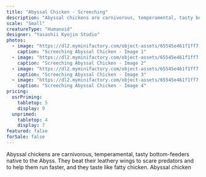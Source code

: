 ```yaml
---
title: "Abyssal Chicken - Screeching"
description: "Abyssal chickens are carnivorous, temperamental, tasty bottom-feeders native to the Abyss. They beat their leathery wings to scare predators and to help them run faster, and they taste like fatty chicken. Abyssal chicken"
scale: "Small"
creatureType: "Humanoid"
designer: "Yasashii Kyojin Studio"
photos:
  - image: "https://dl2.myminifactory.com/object-assets/65545e461f1ff7.92812777/images/720X720-abyssalchicken-02-ps.jpg"
    caption: "Screeching Abyssal Chicken - Image 1"
  - image: "https://dl2.myminifactory.com/object-assets/65545e461f1ff7.92812777/images/720X720-abyssalchicken-02-scale.jpg"
    caption: "Screeching Abyssal Chicken - Image 2"
  - image: "https://dl2.myminifactory.com/object-assets/65545e461f1ff7.92812777/images/720X720-abyssalchicken-02-b.jpg"
    caption: "Screeching Abyssal Chicken - Image 3"
  - image: "https://dl2.myminifactory.com/object-assets/65545e461f1ff7.92812777/images/720X720-abyssalchicken-02-c.jpg"
    caption: "Screeching Abyssal Chicken - Image 4"
pricing:
  osrPriming:
    tabletop: 5
    display: 9
  unprimed:
    tabletop: 4
    display: 7
featured: false
forSale: false
---
```


Abyssal chickens are carnivorous, temperamental, tasty bottom-feeders native to the Abyss. They beat their leathery wings to scare predators and to help them run faster, and they taste like fatty chicken. Abyssal chicken